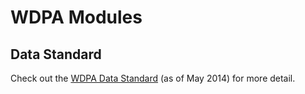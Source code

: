 # WDPA Modules

## Data Standard

Check out the [WDPA Data Standard](../../../docs/wdpa_data_standard.pdf) (as of May 2014) for more detail.
